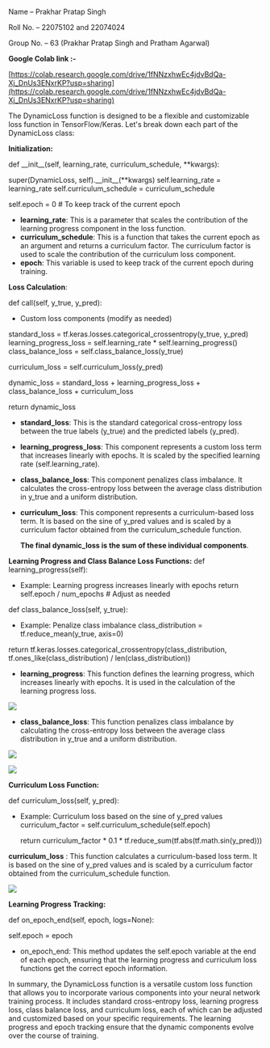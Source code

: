 Name – Prakhar Pratap Singh 

Roll No. – 22075102 and 22074024 

Group No. – 63 (Prakhar Pratap Singh and Pratham Agarwal) 

**Google Colab link :-**  

[https://colab.research.google.com/drive/1fNNzxhwEc4jdvBdQa-Xj_DnUs3ENxrKP?usp=sharing](https://colab.research.google.com/drive/1fNNzxhwEc4jdvBdQa-Xj_DnUs3ENxrKP?usp=sharing)

The DynamicLoss function is designed to be a flexible and customizable loss function in TensorFlow/Keras. Let's break down each part of the DynamicLoss class: 

**Initialization:** 

def \_\_init\_\_(self, learning\_rate, curriculum\_schedule, \*\*kwargs):

super(DynamicLoss, self).\_\_init\_\_(\*\*kwargs) self.learning\_rate = learning\_rate self.curriculum\_schedule = curriculum\_schedule

self.epoch = 0  # To keep track of the current epoch

- **learning\_rate**: This is a parameter that scales the contribution of the learning progress component in the loss function. 
- **curriculum\_schedule**: This is a function that takes the current epoch as an argument and returns a curriculum factor. The curriculum factor is used to scale the contribution of the curriculum loss component. 
- **epoch**: This variable is used to keep track of the current epoch during training. 

**Loss Calculation**: 

def call(self, y\_true, y\_pred):

- Custom loss components (modify as needed)

standard\_loss = tf.keras.losses.categorical\_crossentropy(y\_true, y\_pred) learning\_progress\_loss = self.learning\_rate \* self.learning\_progress() class\_balance\_loss = self.class\_balance\_loss(y\_true)

curriculum\_loss = self.curriculum\_loss(y\_pred)

dynamic\_loss = standard\_loss + learning\_progress\_loss + class\_balance\_loss + curriculum\_loss

return dynamic\_loss

* **standard\_loss**: This is the standard categorical cross-entropy loss between the true labels (y\_true) and the predicted labels (y\_pred). 
* **learning\_progress\_loss**: This component represents a custom loss term that increases linearly with epochs. It is scaled by the specified learning rate (self.learning\_rate). 
* **class\_balance\_loss**: This component penalizes class imbalance. It calculates the cross-entropy loss between the average class distribution in y\_true and a uniform distribution. 
* **curriculum\_loss**: This component represents a curriculum-based loss term. It is based on the sine of y\_pred values and is scaled by a curriculum factor obtained from the curriculum\_schedule function. 

  **The final dynamic\_loss is the sum of these individual components**. 

**Learning Progress and Class Balance Loss Functions:** def learning\_progress(self):

- Example: Learning progress increases linearly with epochs return self.epoch / num\_epochs  # Adjust as needed

def class\_balance\_loss(self, y\_true):

- Example: Penalize class imbalance class\_distribution = tf.reduce\_mean(y\_true, axis=0)

return tf.keras.losses.categorical\_crossentropy(class\_distribution, tf.ones\_like(class\_distribution) / len(class\_distribution))

- **learning\_progress**: This function defines the learning progress, which increases linearly with epochs. It is used in the calculation of the learning progress loss. 

![](Aspose.Words.0ee622f2-2fd3-441e-85bb-475525c84908.001.png)

- **class\_balance\_loss**: This function penalizes class imbalance by calculating the cross-entropy loss between the average class distribution in y\_true and a uniform distribution. 

![](Aspose.Words.0ee622f2-2fd3-441e-85bb-475525c84908.002.jpeg)

![](Aspose.Words.0ee622f2-2fd3-441e-85bb-475525c84908.003.png)

**Curriculum Loss Function:** 

def curriculum\_loss(self, y\_pred):

- Example: Curriculum loss based on the sine of y\_pred values curriculum\_factor = self.curriculum\_schedule(self.epoch)

  return curriculum\_factor \* 0.1 \* tf.reduce\_sum(tf.abs(tf.math.sin(y\_pred)))

**curriculum\_loss** : This function calculates a curriculum-based loss term. It is based on the sine of y\_pred values and is scaled by a curriculum factor obtained from the curriculum\_schedule function. 

![](Aspose.Words.0ee622f2-2fd3-441e-85bb-475525c84908.004.jpeg)

**Learning Progress Tracking:** 

def on\_epoch\_end(self, epoch, logs=None):

self.epoch = epoch

- on\_epoch\_end: This method updates the self.epoch variable at the end of each epoch, ensuring that the learning progress and curriculum loss functions get the correct epoch information. 

In summary, the DynamicLoss function is a versatile custom loss function that allows you to incorporate various components into your neural network training process. It includes standard cross-entropy loss, learning progress loss, class balance loss, and curriculum loss, each of which can be adjusted and customized based on your specific requirements. The learning progress and epoch tracking ensure that the dynamic components evolve over the course of training. 
